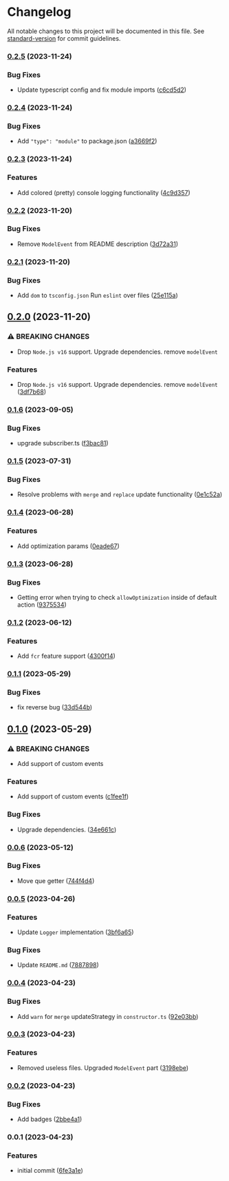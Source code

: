 # Changelog

All notable changes to this project will be documented in this file. See [standard-version](https://github.com/conventional-changelog/standard-version) for commit guidelines.

### [0.2.5](https://github.com/elion-project/utils/compare/v0.2.4...v0.2.5) (2023-11-24)


### Bug Fixes

* Update typescript config and fix module imports ([c6cd5d2](https://github.com/elion-project/utils/commit/c6cd5d241c8ff6cb307e9f531d8b8cd4c3849bc2))

### [0.2.4](https://github.com/elion-project/utils/compare/v0.2.3...v0.2.4) (2023-11-24)


### Bug Fixes

* Add `"type": "module"` to package.json ([a3669f2](https://github.com/elion-project/utils/commit/a3669f2f9b7172bcb59f9996066468760d72cf2a))

### [0.2.3](https://github.com/elion-project/utils/compare/v0.2.2...v0.2.3) (2023-11-24)


### Features

* Add colored (pretty) console logging functionality ([4c9d357](https://github.com/elion-project/utils/commit/4c9d357383d3c4c475c67c14bf511f1fc930789e))

### [0.2.2](https://github.com/elion-project/utils/compare/v0.2.1...v0.2.2) (2023-11-20)


### Bug Fixes

* Remove `ModelEvent` from README description ([3d72a31](https://github.com/elion-project/utils/commit/3d72a31cb4d5a0d421f251df12407e2d64446d17))

### [0.2.1](https://github.com/elion-project/utils/compare/v0.2.0...v0.2.1) (2023-11-20)


### Bug Fixes

* Add `dom` to `tsconfig.json` Run `eslint` over files ([25e115a](https://github.com/elion-project/utils/commit/25e115aa6a0d8ec256bd88c6601f162517c7b1db))

## [0.2.0](https://github.com/elion-project/utils/compare/v0.1.6...v0.2.0) (2023-11-20)


### ⚠ BREAKING CHANGES

* Drop `Node.js v16` support. Upgrade dependencies. remove `modelEvent`

### Features

* Drop `Node.js v16` support. Upgrade dependencies. remove `modelEvent` ([3df7b68](https://github.com/elion-project/utils/commit/3df7b68ce587427614723627c8e49b301372cd75))

### [0.1.6](https://github.com/elion-project/utils/compare/v0.1.5...v0.1.6) (2023-09-05)


### Bug Fixes

* upgrade subscriber.ts ([f3bac81](https://github.com/elion-project/utils/commit/f3bac81a146fe5dba4f941be2183fa8ce26c8a9c))

### [0.1.5](https://github.com/elion-project/utils/compare/v0.1.4...v0.1.5) (2023-07-31)


### Bug Fixes

* Resolve problems with `merge` and `replace` update functionality ([0e1c52a](https://github.com/elion-project/utils/commit/0e1c52ad66999fd3ec4036656a88f9bc246961d5))

### [0.1.4](https://github.com/elion-project/utils/compare/v0.1.3...v0.1.4) (2023-06-28)


### Features

* Add optimization params ([0eade67](https://github.com/elion-project/utils/commit/0eade6708fd550f938b0d7ad0d55d0f62080e917))

### [0.1.3](https://github.com/elion-project/utils/compare/v0.1.2...v0.1.3) (2023-06-28)


### Bug Fixes

* Getting error when trying to check `allowOptimization` inside of default action ([9375534](https://github.com/elion-project/utils/commit/9375534f0a69ae7b2d2e0be8289fa74042f5fb72))

### [0.1.2](https://github.com/elion-project/utils/compare/v0.1.1...v0.1.2) (2023-06-12)


### Features

* Add `fcr` feature support ([4300f14](https://github.com/elion-project/utils/commit/4300f142a2c8450806ce2b5ba05611d4e39aaa53))

### [0.1.1](https://github.com/elion-project/utils/compare/v0.1.0...v0.1.1) (2023-05-29)


### Bug Fixes

* fix reverse bug ([33d544b](https://github.com/elion-project/utils/commit/33d544bf36ad0129d0b49e5d10556d005784fbd4))

## [0.1.0](https://github.com/elion-project/utils/compare/v0.0.6...v0.1.0) (2023-05-29)


### ⚠ BREAKING CHANGES

* Add support of custom events

### Features

* Add support of custom events ([c1fee1f](https://github.com/elion-project/utils/commit/c1fee1faf5fed13ae0fdb38eccbcbbf92f8a8caa))


### Bug Fixes

* Upgrade dependencies. ([34e661c](https://github.com/elion-project/utils/commit/34e661c1180d1daa92a9d05daa1df5765bd3e37d))

### [0.0.6](https://github.com/elion-project/utils/compare/v0.0.5...v0.0.6) (2023-05-12)


### Bug Fixes

* Move que getter ([744f4d4](https://github.com/elion-project/utils/commit/744f4d408a52bb6d3909a93edc5965dc7c858158))

### [0.0.5](https://github.com/elion-project/utils/compare/v0.0.4...v0.0.5) (2023-04-26)


### Features

* Update `Logger` implementation ([3bf6a65](https://github.com/elion-project/utils/commit/3bf6a654d85630ea7d5502ac4177cbe0fb5517c3))


### Bug Fixes

* Update `README.md` ([7887898](https://github.com/elion-project/utils/commit/7887898b4f22a5b0ae789ad0fd88bbb78b0a2d72))

### [0.0.4](https://github.com/elion-project/utils/compare/v0.0.3...v0.0.4) (2023-04-23)


### Bug Fixes

* Add `warn` for `merge` updateStrategy in `constructor.ts` ([92e03bb](https://github.com/elion-project/utils/commit/92e03bb0a17ab1ea41ca04b5e42c2537c9379343))

### [0.0.3](https://github.com/elion-project/utils/compare/v0.0.2...v0.0.3) (2023-04-23)


### Features

* Removed useless files. Upgraded `ModelEvent` part ([3198ebe](https://github.com/elion-project/utils/commit/3198ebef4fdb1dd99036faa979625eb04a5b31a8))

### [0.0.2](https://github.com/elion-project/utils/compare/v0.0.1...v0.0.2) (2023-04-23)


### Bug Fixes

* Add badges ([2bbe4a1](https://github.com/elion-project/utils/commit/2bbe4a18909813849c60c4e2b060d20a624ce4a8))

### 0.0.1 (2023-04-23)


### Features

* initial commit ([6fe3a1e](https://github.com/elion-project/utils/commit/6fe3a1eed253cd89c3a6eb7223267023a4648034))
